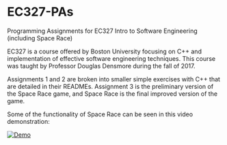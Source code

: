 # EC327-PAs
Programming Assignments for EC327 Intro to Software Engineering (including Space Race)

EC327 is a course offered by Boston University focusing on C++ and implementation of effective software engineering techniques. This course was taught by Professor Douglas Densmore during the fall of 2017.

Assignments 1 and 2 are broken into smaller simple exercises with C++ that are detailed in their READMEs. Assignment 3 is the preliminary version of the Space Race game, and Space Race is the final improved version of the game. 

Some of the functionality of Space Race can be seen in this video demonstration:


[![Demo](https://img.youtube.com/vi/eP0qRyy5TOs/0.jpg)](https://www.youtube.com/watch?v=eP0qRyy5TOs)
